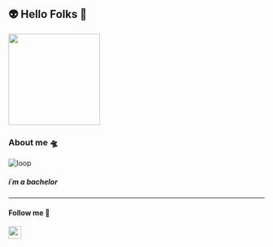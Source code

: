##  👽 Hello Folks  🖖

<img src="https://media.giphy.com/media/dKVvUk2oH8x2g/giphy.gif" width="180px"/>


### About me 🛸 

![loop](https://media.giphy.com/media/k5zu35npVsYfgZQwwl/giphy.gif "loop")

 ##### i´m a bachelor
 
------------

#### Follow me 🤖
<img src="https://www.flaticon.es/svg/static/icons/svg/60/60580.svg" width="25"/>
